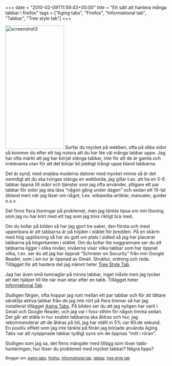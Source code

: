 +++
date = "2010-02-09T11:59:43+00:00"
title = "Ett sätt att hantera många tabbar i firefox"
tags = ["Aging tabs", "Firefox", "Informational tab", "Tabbar", "Tree style tab"]
+++

[<img class="alignleft size-full wp-image-791" title="screenshot3" src="http://cdn.junkpile.se/2010/02/screenshot3.png" alt="screenshot3" width="183" height="385" />][1] Surfar du mycket på webben, ofta på olika sidor så kommer du efter ett tag notera att du har lite väl många tabbar uppe. Jag har ofta märkt att jag har börjat stänga tabbar, inte för att de är gamla och irrelevanta utan för att det börjar bli jobbigt trångt uppe bland tabbarna.

Det är synd, med snabba moderna datorer med mycket minne så är det osmidigt att du ska tvingas stänga en webbsida, jag gillar t.ex. att ha en 5-6 tabbar öppna till sidor och tjänster som jag ofta använder, ytligare ett par tabbar för sidor jag ska läsa &#8220;någon gång under dagen&#8221; och sedan ett 10-tal (ibland mer) när jag läser om något, t.ex. wikipedia-artiklar, manualer, guider o.s.v.

Det finns flera lösningar på problemet, men jag tänkte tipsa om min lösning som jag nu har kört med ett tag som jag trivs riktigt bra med.

Om du kollar på bilden så har jag gjort tre saker, den första och mest uppenbara är att tabbarna är på höjden i stället för bredden. På en skärm med hög upplösning så har du gott om plats i sidled så jag har placerat tabbarna på högerkanten i stället. Om du kollar lite noggrannare ser du att tabbarna ligger i olika nivåer, nivåerna visar vilka tabbar som har öppnat vilka, t.ex. ser du att jag har öppnat &#8220;Schneier on Security&#8221; från min Google Reader, som i sin tur är öppnad av Gmail. Struktur, ordning och reda. Tillägget för att hantera det jag nämnt heter [Tree Style Tab][2].

Jag har även små tumnaglar på minna tabbar, inget måste men jag tycker att det hjälper till lite när man letar efter en tabb. Tillägget heter [Informational Tab][3].

Slutligen färgen, ofta hoppar jag runt mellan ett par tabbar och för att lättare särskilja aktiva tabbar från de jag inte rört på flera timmar så har jag installerat tillägget [Aging Tabs][4]. På bilden ser du att jag nyligen har varit i Gmail och Google Reader, och jag var i foss-sthlm för någon timma sedan. Det går att ställa in hur snabbt tabbarna ska åldras och hur, jag rekommenderar att de åldras på tid, jag har ställt in 5% var 60:de sekund. En positiv effekt som jag inte tänkte på förän jag började använda Aging Tabs var att nyöppnade tabbar tydligt syns om de öppnas &#8220;mitt i röran&#8221;.

Slutligen som jag sa, det finns mängder med tillägg som löser tabb-hanteringen, hur löser du problemet med mycket tabbar? Några tipps?

<small> <p class='technorati-tags'>
  Bloggar om: <a class='technorati-link' href='http://bloggar.se/om/aging+tabs' rel='tag' target='_self'>aging tabs</a>, <a class='technorati-link' href='http://bloggar.se/om/firefox' rel='tag' target='_self'>firefox</a>, <a class='technorati-link' href='http://bloggar.se/om/informational+tab' rel='tag' target='_self'>informational tab</a>, <a class='technorati-link' href='http://bloggar.se/om/tabbar' rel='tag' target='_self'>tabbar</a>, <a class='technorati-link' href='http://bloggar.se/om/tree+style+tab' rel='tag' target='_self'>tree style tab</a>
</p></small>

 [1]: http://cdn.junkpile.se/2010/02/screenshot3.png
 [2]: https://addons.mozilla.org/en-US/firefox/addon/5890
 [3]: https://addons.mozilla.org/en-US/firefox/addon/4930
 [4]: https://addons.mozilla.org/en-US/firefox/addon/3542
